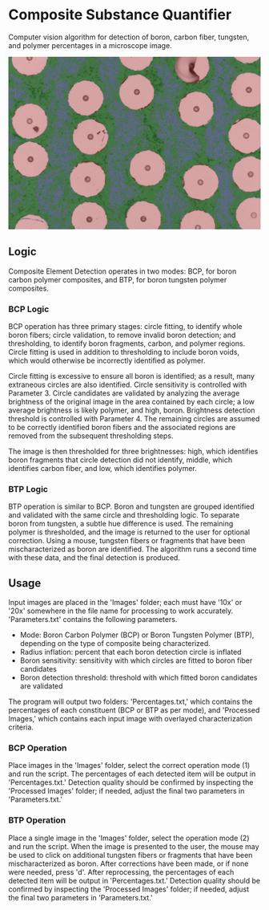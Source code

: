 # Composite Substance Quantifier
Computer vision algorithm for detection of boron, carbon fiber, tungsten, and polymer percentages in a microscope image.  

![Sample Image](exampleImages/20x_BCP_Example.jpg)

## Logic 

Composite Element Detection operates in two modes: BCP, for boron carbon polymer composites, and BTP, for boron tungsten polymer composites. 



### BCP Logic

BCP operation has three primary stages: circle fitting, to identify whole boron fibers; circle validation, to remove invalid boron detection; and thresholding, to identify boron fragments, carbon, and polymer regions. Circle fitting is used in addition to thresholding to include boron voids, which would otherwise be incorrectly identified as polymer. 

Circle fitting is excessive to ensure all boron is identified; as a result, many extraneous circles are also identified. Circle sensitivity is controlled with Parameter 3. Circle candidates are validated by analyzing the average brightness of the original image in the area contained by each circle; a low average brightness is likely polymer, and high, boron. Brightness detection threshold is controlled with Parameter 4. The remaining circles are assumed to be correctly identified boron fibers and the associated regions are removed from the subsequent thresholding steps. 

The image is then thresholded for three brightnesses: high, which identifies boron fragments that circle detection did not identify, middle, which identifies carbon fiber, and low, which identifies polymer. 

### BTP Logic

BTP operation is similar to BCP. Boron and tungsten are grouped identified and validated with the same circle and thresholding logic. To separate boron from tungsten, a subtle hue difference is used. The remaining polymer is thresholded, and the image is returned to the user for optional correction. Using a mouse, tungsten fibers or fragments that have been mischaracterized as boron are identified. The algorithm runs a second time with these data, and the final detection is produced. 


## Usage 

Input images are placed in the 'Images' folder; each must have '10x' or '20x' somewhere in the file name for processing to work accurately. 'Parameters.txt' contains the following parameters. 

- Mode: Boron Carbon Polymer (BCP) or Boron Tungsten Polymer (BTP), depending on the type of composite being characterized. 
- Radius inflation: percent that each boron detection circle is inflated
- Boron sensitivity: sensitivity with which circles are fitted to boron fiber candidates
- Boron detection threshold: threshold with which fitted boron candidates are validated

The program will output two folders: 'Percentages.txt,' which contains the percentages of each constituent (BCP or BTP as per mode), and 'Processed Images,' which contains each input image with overlayed characterization criteria. 

### BCP Operation

Place images in the 'Images' folder, select the correct operation mode (1) and run the script. The percentages of each detected item will be output in 'Percentages.txt.' Detection quality should be confirmed by inspecting the 'Processed Images' folder; if needed, adjust the final two parameters in 'Parameters.txt.' 

### BTP Operation

Place a single image in the 'Images' folder, select the operation mode (2) and run the script. When the image is presented to the user, the mouse may be used to click on additional tungsten fibers or fragments that have been mischaracterized as boron. After corrections have been made, or if none were needed, press 'd'. After reprocessing, the percentages of each detected item will be output in 'Percentages.txt.' Detection quality should be confirmed by inspecting the 'Processed Images' folder; if needed, adjust the final two parameters in 'Parameters.txt.' 


